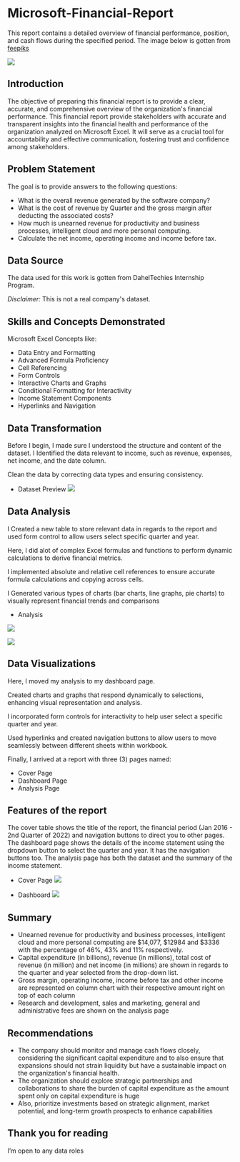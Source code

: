 # Microsoft-Financial-Report
This report contains a detailed overview of financial performance, position, and cash flows during the specified period. The image below is gotten from [feepiks](https://www.freepik.com/free-photo/revenue-operations-concept_74741055.htm#page=2&query=financial%20dashboard&position=49&from_view=search&track=ais&uuid=87a6ef6d-3b44-4c88-83ad-b3d74c549e99)

![](revenue-operations-concept.jpg)

## Introduction
The objective of preparing this financial report is to provide a clear, accurate, and comprehensive overview of the organization's financial performance. This financial report provide stakeholders with accurate and transparent insights into the financial health and performance of the organization analyzed on Microsoft Excel. It will serve as a crucial tool for accountability and effective communication, fostering trust and confidence among stakeholders.

## Problem Statement
The goal is to provide answers to the following questions:
* What is the overall revenue generated by the software company?
* What is the cost of revenue by Quarter and the gross margin after deducting the associated costs?
* How much is unearned revenue for productivity and business processes, intelligent cloud and more personal computing.
* Calculate the net income, operating income and income before tax.

## Data Source
The data used for this work is gotten from DahelTechies Internship Program.

*Disclaimer:* This is not a real company's dataset.

## Skills and Concepts Demonstrated
Microsoft Excel Concepts like:
* Data Entry and Formatting
* Advanced Formula Proficiency
* Cell Referencing
* Form Controls
* Interactive Charts and Graphs
* Conditional Formatting for Interactivity
* Income Statement Components
* Hyperlinks and Navigation

## Data Transformation
Before I begin, I made sure I understood the structure and content of the dataset. I Identified the data relevant to income, such as revenue, expenses, net income, and the date column. 

Clean the data by correcting data types and ensuring consistency.

* Dataset Preview
![](Mspreview.PNG)

 ## Data Analysis
I Created a new table to store relevant data in regards to the report and used form control to allow users select specific quarter and year.

Here, I did alot of complex Excel formulas and functions to perform dynamic calculations to derive financial metrics.

I implemented absolute and relative cell references to ensure accurate formula calculations and copying across cells.

I Generated various types of charts (bar charts, line graphs, pie charts) to visually represent financial trends and comparisons

* Analysis

![](MsDetail1.PNG)

![](MsDetail2.PNG)
  
## Data Visualizations
Here, I moved my analysis to my dashboard page.

Created charts and graphs that respond dynamically to selections, enhancing visual representation and analysis.

I incorporated form controls for interactivity to help user select a specific quarter and year.

Used hyperlinks and created navigation buttons to allow users to move seamlessly between different sheets within workbook.

Finally, I arrived at a report with three (3) pages named:
* Cover Page
* Dashboard Page 
* Analysis Page
  
## Features of the report
The cover table shows the title of the report, the financial period (Jan 2016 - 2nd Quarter of 2022) and navigation buttons to direct you to other pages. The dashboard page shows the details of the income statement using the dropdown button to select the quarter and year. It has the navigation buttons too. The analysis page has both the dataset and the summary of the income statement.
* Cover Page
![](MsCover.PNG)

* Dashboard
![](MsDash2.PNG)


## Summary
* Unearned revenue for productivity and business processes, intelligent cloud and more personal computing are $14,077, $12984 and $3336 with the percentage of 46%, 43% and 11% respectively.
* Capital expenditure (in billions), revenue (in millions), total cost of revenue (in million) and net income (in millions) are shown in regards to the quarter and year selected from the drop-down list.
* Gross margin, operating income, income before tax and other income are represented on column chart with their respective amount right on top of each column
* Research and development, sales and marketing, general and administrative fees are shown on the analysis page

## Recommendations
* The company should monitor and manage cash flows closely, considering the significant capital expenditure and to also ensure that expansions should not strain liquidity but have a sustainable impact on the organization's financial health.
* The organization should explore strategic partnerships and collaborations to share the burden of capital expenditure as the amount spent only on capital expenditure is huge 
* Also, prioritize investments based on strategic alignment, market potential, and long-term growth prospects to enhance capabilities

## Thank you for reading
I’m open to any data roles
